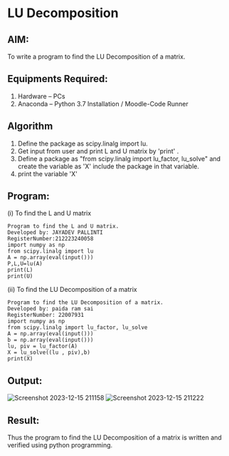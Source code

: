 # LU Decomposition 

## AIM:
To write a program to find the LU Decomposition of a matrix.

## Equipments Required:
1. Hardware – PCs
2. Anaconda – Python 3.7 Installation / Moodle-Code Runner

## Algorithm
1. Define the package as scipy.linalg import lu.
2. Get input from user and print L and U matrix by 'print' .
3. Define a package as "from scipy.linalg import lu_factor, lu_solve" and create the variable as 'X' include the package in that variable.
4. print the variable 'X'

## Program:
(i) To find the L and U matrix
```
Program to find the L and U matrix.
Developed by: JAYADEV PALLINTI
RegisterNumber:212223240058
import numpy as np
from scipy.linalg import lu
A = np.array(eval(input()))
P,L,U=lu(A)
print(L)
print(U)
```
(ii) To find the LU Decomposition of a matrix
```
Program to find the LU Decomposition of a matrix.
Developed by: paida ram sai
RegisterNumber: 22007931
import numpy as np
from scipy.linalg import lu_factor, lu_solve
A = np.array(eval(input()))
b = np.array(eval(input()))
lu, piv = lu_factor(A)
X = lu_solve((lu , piv),b)
print(X)
```

## Output:

![Screenshot 2023-12-15 211158](https://github.com/ramsai22/LU-Decomposition/assets/150319855/2f4ecdd7-c772-4ef7-bfa2-2aabf2a7e942)
![Screenshot 2023-12-15 211222](https://github.com/ramsai22/LU-Decomposition/assets/150319855/0dbdd811-d79e-41f6-9f8b-279313824a38)


## Result:
Thus the program to find the LU Decomposition of a matrix is written and verified using python programming.
